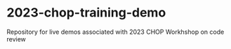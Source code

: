 # 2023-chop-training-demo
Repository for live demos associated with 2023 CHOP Workhshop on code review
